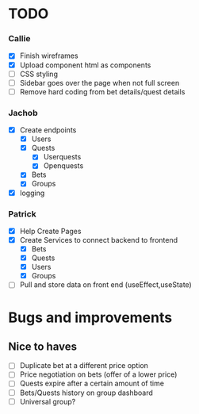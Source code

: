 # TODO
### Callie
- [x] Finish wireframes
- [x] Upload component html as components
- [ ] CSS styling
- [ ] Sidebar goes over the page when not full screen
- [ ] Remove hard coding from bet details/quest details
### Jachob
- [x] Create endpoints
    - [x] Users
    - [x] Quests
        - [x] Userquests
        - [x] Openquests
    - [x] Bets
    - [x] Groups
- [x] logging
### Patrick
- [x] Help Create Pages
- [x] Create Services to connect backend to frontend
    - [x] Bets
    - [x] Quests
    - [x] Users
    - [x] Groups
- [ ] Pull and store data on front end (useEffect,useState)

# Bugs and improvements

## Nice to haves
- [ ] Duplicate bet at a different price option
- [ ] Price negotiation on bets (offer of a lower price)
- [ ] Quests expire after a certain amount of time
- [ ] Bets/Quests history on group dashboard
- [ ] Universal group?